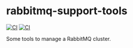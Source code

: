 # rabbitmq-support-tools

[![CI](https://github.com/nicolasbock/rabbitmq-support-tools-snap/actions/workflows/CI.yaml/badge.svg)](https://github.com/nicolasbock/rabbitmq-support-tools/actions/workflows/CI.yaml)
[![CI](https://github.com/nicolasbock/rabbitmq-support-tools-snap/actions/workflows/package.yaml/badge.svg)](https://github.com/nicolasbock/rabbitmq-support-tools/actions/workflows/package.yaml)

Some tools to manage a RabbitMQ cluster.
